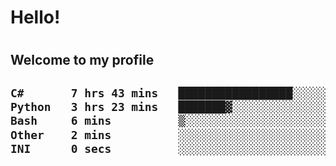 
<h1>Hello!<h1>
<h2>Welcome to my profile<h2>

<!--START_SECTION:waka-->

```txt
C#       7 hrs 43 mins   █████████████████░░░░░░░░   68.58 %
Python   3 hrs 23 mins   ███████▓░░░░░░░░░░░░░░░░░   30.13 %
Bash     6 mins          ▒░░░░░░░░░░░░░░░░░░░░░░░░   00.89 %
Other    2 mins          ░░░░░░░░░░░░░░░░░░░░░░░░░   00.36 %
INI      0 secs          ░░░░░░░░░░░░░░░░░░░░░░░░░   00.02 %
```

<!--END_SECTION:waka-->
